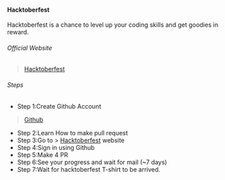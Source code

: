 #### Hacktoberfest
Hacktoberfest is a chance to level up your coding skills and get goodies in reward.
###### Official Website
> [Hacktoberfest](https://hacktoberfest.digitalocean.com/)
###### Steps
 - Step 1:Create Github Account
> [Github](github.com)
 - Step 2:Learn How to make pull request
 - Step 3:Go to > [Hacktoberfest](https://hacktoberfest.digitalocean.com/) website
 - Step 4:Sign in using Github
 - Step 5:Make 4 PR
 - Step 6:See your progress and wait for mail (~7 days)
 - Step 7:Wait for hacktoberfest T-shirt to be arrived.
